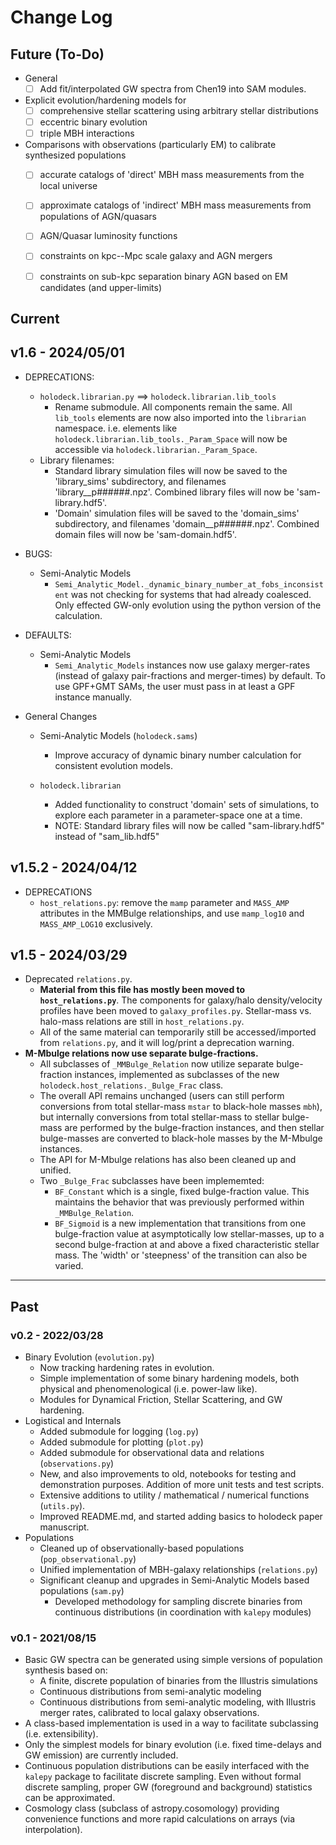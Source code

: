 # Change Log


## Future (To-Do)

* General
    * [ ] Add fit/interpolated GW spectra from Chen19 into SAM modules.
* Explicit evolution/hardening models for
    * [ ] comprehensive stellar scattering using arbitrary stellar distributions
    * [ ] eccentric binary evolution
    * [ ] triple MBH interactions
* Comparisons with observations (particularly EM) to calibrate synthesized populations
    * [ ] accurate catalogs of 'direct' MBH mass measurements from the local universe
    * [ ] approximate catalogs of 'indirect' MBH mass measurements from populations of AGN/quasars
    * [ ] AGN/Quasar luminosity functions
    * [ ] constraints on kpc--Mpc scale galaxy and AGN mergers
    * [ ] constraints on sub-kpc separation binary AGN based on EM candidates (and upper-limits)


## Current

## v1.6 - 2024/05/01

* DEPRECATIONS:
    * `holodeck.librarian.py` ==> `holodeck.librarian.lib_tools`
        * Rename submodule.  All components remain the same.  All `lib_tools` elements are now also imported into the `librarian` namespace.  i.e. elements like `holodeck.librarian.lib_tools._Param_Space` will now be accessible via `holodeck.librarian._Param_Space`.
    * Library filenames:
        * Standard library simulation files will now be saved to the 'library_sims' subdirectory, and filenames 'library__p######.npz'.  Combined library files will now be 'sam-library.hdf5'.
        * 'Domain' simulation files will be saved to the 'domain_sims' subdirectory, and filenames 'domain__p######.npz'.  Combined domain files will now be 'sam-domain.hdf5'.

* BUGS:
    * Semi-Analytic Models
        * `Semi_Analytic_Model._dynamic_binary_number_at_fobs_inconsistent` was not checking for systems that had already coalesced.  Only effected GW-only evolution using the python version of the calculation.

* DEFAULTS:
    * Semi-Analytic Models
        * `Semi_Analytic_Models` instances now use galaxy merger-rates (instead of galaxy pair-fractions and merger-times) by default.  To use GPF+GMT SAMs, the user must pass in at least a GPF instance manually.

* General Changes

    * Semi-Analytic Models (`holodeck.sams`)
        * Improve accuracy of dynamic binary number calculation for consistent evolution models.

    * `holodeck.librarian`
        * Added functionality to construct 'domain' sets of simulations, to explore each parameter in a parameter-space one at a time.
        * NOTE: Standard library files will now be called "sam-library.hdf5" instead of "sam_lib.hdf5"


## v1.5.2 - 2024/04/12

* DEPRECATIONS
    * `host_relations.py`: remove the `mamp` parameter and `MASS_AMP` attributes in the MMBulge relationships, and use `mamp_log10` and `MASS_AMP_LOG10` exclusively.


## v1.5 - 2024/03/29

* Deprecated `relations.py`.
    * **Material from this file has mostly been moved to `host_relations.py`**.  The components for galaxy/halo density/velocity profiles have been moved to `galaxy_profiles.py`.  Stellar-mass vs. halo-mass relations are still in `host_relations.py`.
    * All of the same material can temporarily still be accessed/imported from `relations.py`, and it will log/print a deprecation warning.
* **M-Mbulge relations now use separate bulge-fractions.**
    * All subclasses of `_MMBulge_Relation` now utilize separate bulge-fraction instances, implemented as subclasses of the new `holodeck.host_relations._Bulge_Frac` class.
    * The overall API remains unchanged (users can still perform conversions from total stellar-mass `mstar` to black-hole masses `mbh`), but internally conversions from total stellar-mass to stellar bulge-mass are performed by the bulge-fraction instances, and then stellar bulge-masses are converted to black-hole masses by the M-Mbulge instances.
    * The API for M-Mbulge relations has also been cleaned up and unified.
    * Two `_Bulge_Frac` subclasses have been implememted:
        * `BF_Constant` which is a single, fixed bulge-fraction value.  This maintains the behavior that was previously performed within `_MMBulge_Relation`.
        * `BF_Sigmoid` is a new implementation that transitions from one bulge-fraction value at asymptotically low stellar-masses, up to a second bulge-fraction at and above a fixed characteristic stellar mass.  The 'width' or 'steepness' of the transition can also be varied.

----


## Past

### v0.2 - 2022/03/28

* Binary Evolution (`evolution.py`)
    * Now tracking hardening rates in evolution.
    * Simple implementation of some binary hardening models, both physical and phenomenological (i.e. power-law like).
    * Modules for Dynamical Friction, Stellar Scattering, and GW hardening.
* Logistical and Internals
    * Added submodule for logging (`log.py`)
    * Added submodule for plotting (`plot.py`)
    * Added submodule for observational data and relations (`observations.py`)
    * New, and also improvements to old, notebooks for testing and demonstration purposes.  Addition of more unit tests and test scripts.
    * Extensive additions to utility / mathematical / numerical functions (`utils.py`).
    * Improved README.md, and started adding basics to holodeck paper manuscript.
* Populations
    * Cleaned up of observationally-based populations (`pop_observational.py`)
    * Unified implementation of MBH-galaxy relationships (`relations.py`)
    * Significant cleanup and upgrades in Semi-Analytic Models based populations (`sam.py`)
        * Developed methodology for sampling discrete binaries from continuous distributions (in coordination with `kalepy` modules)

### v0.1 - 2021/08/15

* Basic GW spectra can be generated using simple versions of population synthesis based on:
    * A finite, discrete population of binaries from the Illustris simulations
    * Continuous distributions from semi-analytic modeling
    * Continuous distributions from semi-analytic modeling, with Illustris merger rates, calibrated to local galaxy observations.
* A class-based implementation is used in a way to facilitate subclassing (i.e. extensibility).
* Only the simplest models for binary evolution (i.e. fixed time-delays and GW emission) are currently included.
* Continuous population distributions can be easily interfaced with the `kalepy` package to facilitate discrete sampling.  Even without formal discrete sampling, proper GW (foreground and background) statistics can be approximated.
* Cosmology class (subclass of astropy.cosomology) providing convenience functions and more rapid calculations on arrays (via interpolation).
